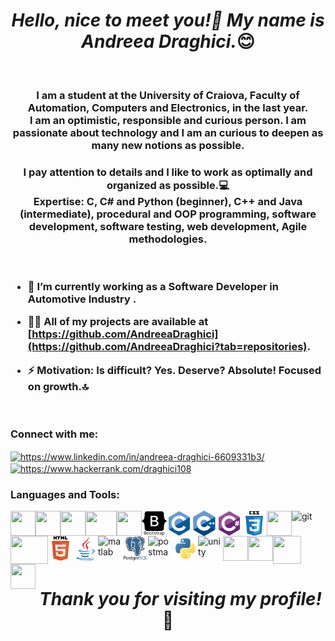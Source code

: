 <h1 align="center"><b><i>Hello, nice to meet you!👋 My name is Andreea Draghici.</i></b>😊</h1>
                   
<br><h3 align="center">I am a student at the University of Craiova, Faculty of Automation, Computers and Electronics, in the last year. <br>
                  I am an optimistic, responsible and curious person. I am passionate about technology and I am an curious to deepen as many new notions as possible.</h3>
<h3 align="center">
I pay attention to details and I like to work as optimally and organized as possible.💻<br>
<b>Expertise:</b> C, C# and Python (beginner), C++ and Java (intermediate), procedural and OOP programming, software development, software testing, web development, Agile methodologies.</h3></br>

<h3>
  
- 🔭 I’m currently working as a **Software Developer in Automotive Industry .**

- 👨‍💻 All of my projects are available at [https://github.com/AndreeaDraghici](https://github.com/AndreeaDraghici?tab=repositories).

- ⚡ Motivation:
                  **Is difficult? Yes. 
                    Deserve? Absolute! 
                    Focused on growth.🔝**
</h3></br>

</h3>  
<h3 align="left"><b>Connect with me:</b></h3>
<p align="left">
<a href="https://www.linkedin.com/in/andreea-draghici-6609331b3/" target="blank"><img align="center" src="https://raw.githubusercontent.com/rahuldkjain/github-profile-readme-generator/master/src/images/icons/Social/linked-in-alt.svg" alt="https://www.linkedin.com/in/andreea-draghici-6609331b3/" height="30" width="40" /></a>
<a href="https://www.hackerrank.com/draghici108" target="blank"><img align="center" src="https://raw.githubusercontent.com/rahuldkjain/github-profile-readme-generator/master/src/images/icons/Social/hackerrank.svg" alt="https://www.hackerrank.com/draghici108" height="30" width="40" /></a>  
</p>
<h3 align="left"><b>Languages and Tools:</b></h3>
<p align="left"> 
<img align="left" src="https://cdn.jsdelivr.net/gh/devicons/devicon/icons/vscode/vscode-original.svg" width="40" height="40" />
<img align="left" src="https://upload.wikimedia.org/wikipedia/commons/thumb/5/59/Visual_Studio_Icon_2019.svg/2060px-Visual_Studio_Icon_2019.svg.png" width="40" height="40" /> 
<img align="left" src="https://upload.wikimedia.org/wikipedia/commons/thumb/9/9c/IntelliJ_IDEA_Icon.svg/1200px-IntelliJ_IDEA_Icon.svg.png" width="40" height="40" />
<img  align="left" src="https://cdn.eduonix.com/assets/images/header_img/2020010211572811392.png" width="50" height="40" />
<img align="left" src="https://user-images.githubusercontent.com/3369400/139447912-e0f43f33-6d9f-45f8-be46-2df5bbc91289.png" width="40" height="40" />
<img align="left" src="https://raw.githubusercontent.com/devicons/devicon/master/icons/bootstrap/bootstrap-plain-wordmark.svg" alt="bootstrap" width="40" height="40"/>
<img align="left" src="https://raw.githubusercontent.com/devicons/devicon/master/icons/c/c-original.svg" alt="c" width="40" height="40"/> </a>
<a href="https://www.w3schools.com/cpp/" target="_blank" rel="noreferrer"> <img align="left" src="https://raw.githubusercontent.com/devicons/devicon/master/icons/cplusplus/cplusplus-original.svg" alt="cplusplus" width="40" height="40"/> </a> <a href="https://www.w3schools.com/cs/" target="_blank" rel="noreferrer"> <img align="left" src="https://raw.githubusercontent.com/devicons/devicon/master/icons/csharp/csharp-original.svg" alt="csharp" width="40" height="40"/> </a> <a href="https://www.w3schools.com/css/" target="_blank" rel="noreferrer"> <img align="left" src="https://raw.githubusercontent.com/devicons/devicon/master/icons/css3/css3-original-wordmark.svg" alt="css3" width="40" height="40"/> </a>
<img align="left" src="https://www.nuget.org/profiles/aspnet/avatar?imageSize=512" width="40" height="40" />

<a href="https://git-scm.com/" target="_blank" rel="noreferrer">
<img align="left" src="https://www.vectorlogo.zone/logos/git-scm/git-scm-icon.svg" alt="git" width="40" height="40"/> </a> 

<img align="left" src="https://149611589.v2.pressablecdn.com/wp-content/uploads/2016/10/bitbucket-logo.png" width="60" height="45"/>

<a href="https://www.w3.org/html/" target="_blank" rel="noreferrer"> <img align="left" src="https://raw.githubusercontent.com/devicons/devicon/master/icons/html5/html5-original-wordmark.svg" alt="html5" width="40" height="40"/> </a> <a href="https://www.java.com" target="_blank" rel="noreferrer"> <img align="left" src="https://raw.githubusercontent.com/devicons/devicon/master/icons/java/java-original.svg" alt="java" width="40" height="40"/> </a> <a href="https://www.mathworks.com/" target="_blank" rel="noreferrer"> <img align="left" src="https://upload.wikimedia.org/wikipedia/commons/2/21/Matlab_Logo.png" alt="matlab" width="40" height="40"/> </a> <a href="https://www.postgresql.org" target="_blank" rel="noreferrer"> <img align="left" src="https://raw.githubusercontent.com/devicons/devicon/master/icons/postgresql/postgresql-original-wordmark.svg" alt="postgresql" width="40" height="40"/> </a> <a href="https://postman.com" target="_blank" rel="noreferrer"> <img align="left" src="https://www.vectorlogo.zone/logos/getpostman/getpostman-icon.svg" alt="postman" width="40" height="40"/> </a> <a href="https://www.python.org" target="_blank" rel="noreferrer"> <img align="left" src="https://raw.githubusercontent.com/devicons/devicon/master/icons/python/python-original.svg" alt="python" width="40" height="40"/> </a> <a href="https://unity.com/" target="_blank" rel="noreferrer"> <img align="left" src="https://www.vectorlogo.zone/logos/unity3d/unity3d-icon.svg" alt="unity" width="40" height="40"/> </a> 
<img align="left" src="https://sdtimes.com/wp-content/uploads/2016/05/0517.sdt-gradle.png" width="40" height="40" />
<img align="left" src="https://static.javatpoint.com/apache-poi/images/apache-poi-tutorial.png" width="40" height="40" />
<img align="left" src="https://www.dajac.com/wp-content/uploads/2020/03/autosar_logo_thumbnail.png" width="45" height="45" />
<img align="left" src="https://c0.klipartz.com/pngpicture/170/924/gratis-png-base-de-datos-de-microsoft-sql-server-sql-microsoft-azure-sql-thumbnail.png" width="40" height="40"/></p><br><br><br><br><br>
<p align="left">

<h1 align="center"><b><i>Thank you for visiting my profile!</i></b>👋
</br>
